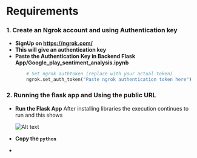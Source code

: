 # Requirements

### 1. Create an Ngrok account and using Authentication key
- **SignUp on https://ngrok.com/**
- **This will give an authentication key**
- **Paste the Authentication Key in Backend Flask App/Google_play_sentiment_analysis.ipynb**
  ```python
      # Set ngrok authtoken (replace with your actual token)
      ngrok.set_auth_token("Paste ngrok authentication token here")
  ```
### 2. Running the flask app and Using the public URL
- **Run the Flask App**
  After installing libraries the execution continues to run and this shows
  
  ![Alt text](https://github.com/user-attachments/assets/900d6cc3-131f-4803-97fe-fda7c2a53d15)

- **Copy the ```python ```**

- 

